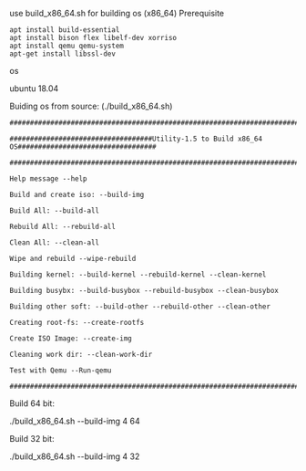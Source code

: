 use build_x86_64.sh for building os (x86_64)
Prerequisite      
```
apt install build-essential
apt install bison flex libelf-dev xorriso
apt install qemu qemu-system
apt-get install libssl-dev  
```
os  

ubuntu 18.04  

Buiding os from source: (./build_x86_64.sh)
```
###################################################################################################

###################################Utility-1.5 to Build x86_64 OS##################################

###################################################################################################

Help message --help

Build and create iso: --build-img

Build All: --build-all

Rebuild All: --rebuild-all

Clean All: --clean-all

Wipe and rebuild --wipe-rebuild

Building kernel: --build-kernel --rebuild-kernel --clean-kernel

Building busybx: --build-busybox --rebuild-busybox --clean-busybox

Building other soft: --build-other --rebuild-other --clean-other

Creating root-fs: --create-rootfs

Create ISO Image: --create-img

Cleaning work dir: --clean-work-dir

Test with Qemu --Run-qemu

######################################################################################################
```

Build 64 bit:  

./build_x86_64.sh --build-img 4 64  

Build 32 bit:

./build_x86_64.sh --build-img 4 32    

